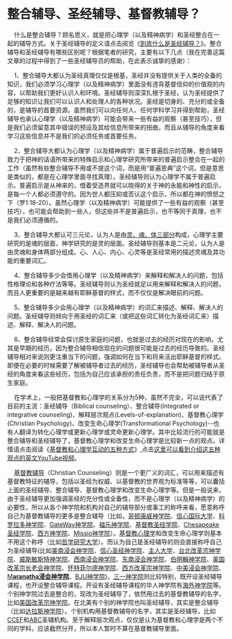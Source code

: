 # 整合辅导、圣经辅导、基督教辅导？



<p>&nbsp; &nbsp; 什么是整合辅导？顾名思义，就是把心理学（以及精神病学）和圣经整合在一起的辅导方式。关于圣经辅导的定义请点击阅览《<a href="https://cdnapi.yongbuzhixi.com/node/12677">到底什么是圣经辅导？</a>》。整合辅导和圣经辅导有哪些区别呢？根据笔者的研究，主要有以下几点（我在完善这篇文章的过程中得到了一些圣经辅导员的帮助，在此表示诚挚的感谢）：</p>

<p>&nbsp; &nbsp; 1、整合辅导大都认为圣经真理仅仅是根基，圣经并没有提供关于人类的全备的知识，我们必须学习心理学（以及精神病学）里面没有违背基督信仰的价值观的内容，以帮助我们更好认识人和环境。圣经辅导则深深扎根于圣经，认为圣经提供了足够的知识让我们可以认识人和处理人的各种状况。圣经是切身的、充分的或全备的，是辅导的首要资源。虽然我们可以向任何人、任何学科学习并得到帮助，圣经辅导也承认心理学（以及精神病学）可能会带来一些有益的观察（甚至技巧），但是我们必须留意其中错误的预设及其给信息所带来的扭曲，而且从辅导的角度来看学习这些信息并不是我们的必须任务或首要任务。</p>

<p>&nbsp; &nbsp; 2、整合辅导大都认为心理学（以及精神病学）属于普遍启示的范畴，整合辅导致力于把神的话语所带来的特殊启示和心理学研究所带来的普遍启示整合在一起的工作（虽然有些整合辅导不用或不提这个词，而是用“普遍恩典”这个词，但是意思是类似的，都是在心理学里面寻找真理）。圣经辅导则认为心理学不属于普遍启示。普遍启示是从神来的，借着受造界就可以晓得的关于神的永能和神性的启示，是每一个人都必须遵守的。因为世人都压抑或否认这个启示，所以都在神的愤怒之下（罗1:18-20）。虽然心理学（以及精神病学）可能提供了一些有益的观察（甚至技巧），也可能会帮助到一些人，但这些并不是普遍启示，也不等同于真理，也不是我们必须遵循的。</p>

<p>&nbsp; &nbsp; 3、整合辅导大都认可三元论，认为人是由<a href="https://www.ccef.org/resources/individual_jbc_article/dichotomy-or-trichotomy-how-doctrine-man-shapes-treatment-depression">灵、魂、体三部分</a>构成，心理学主要研究的是魂的层面，神学研究的是灵的层面。圣经辅导则基本是二元论，认为人是由灵魂和身体两部分组成。心、人心、内心、心灵等是圣经常用的描述灵魂及其功能的重要词汇。</p>

<p>&nbsp; &nbsp; 4、整合辅导多少会借用心理学（以及精神病学）来解释和解决人的问题，包括性格理论和各种疗法等等。圣经辅导则认为圣经就足以用来解释和解决人的问题，而且人更重要的是越来越有耶稣基督的样式，而不仅仅是解决眼前的问题。</p>

<p>&nbsp; &nbsp; 5、整合辅导多少会用心理学（以及精神病学）的词汇来描述、解释、解决人的问题。圣经辅导则倾向于用圣经的词汇来（或把这些词汇转化为圣经词汇来）描述、解释、解决人的问题。</p>

<p>&nbsp; &nbsp; 6、整合辅导经常会探讨原生家庭的问题，也就是过去的经历对现在的影响，尤其是早期的经历，因为整合辅导相信现在的问题很可能是过去的经历导致的。圣经辅导相对来说则更注重当下的问题，强调如何在当下和将来活出耶稣基督的样式。即便在必要的时候需要了解被辅导者过去的经历，圣经辅导也会帮助被辅导者从圣经的角度来看这些经历，包括为自己应该承担的责任负责，而不是把问题归结于原生家庭。</p>

<p>&nbsp; &nbsp; 在学术上，一般把基督教和心理学的关系分为5种，虽然不完全，可以说代表了目前的主流：圣经辅导（Biblical counseling）、整合辅导(Integrated or integrative&nbsp;counseling)、解释层次观点(Levels-of-explanation)、基督教心理学(Christian Psychology)、改变生命心理学(Transformational Psychology)--也有人翻译为转化心理学或更新心理学或灵命更新心理学。其中比较流行的可能就是整合辅导和圣经辅导了，基督教心理学和改变生命心理学是比较新一点的观点。详情请点击阅读《<a href="https://mp.weixin.qq.com/s/YJOzk_lagqBg0PkzS_Lsew">基督教和心理学互动的五种方式</a>》,点击<a href="https://www.youtube.com/watch?v=hYLyAJ3yIxE">这里可以看到介绍这五种观点的英文YouTube视频</a>。</p>

<p>&nbsp; &nbsp; <a href="https://www.drkenlogan.com/symposium.html">基督教辅导</a>（Christian Counseling）则是一个更广义的词汇，可以用来描述有基督教特征的辅导，包括以圣经为权威、以基督教的世界观为标准等等，可以囊括上面的圣经辅导、整合辅导、基督教心理学和改变生命心理学等。但是一般说来，由于圣经辅导更加强调圣经的充分性或全备性，而不是心理学（以及精神病学）的必要性，所以从各个神学院和机构对自己的辅导部分或事工的称呼来看，愿意称呼自己为基督教辅导的更多是整合辅导（比如，<a href="https://www.gordonconwell.edu/degree-programs/MA-Christian-Counseling.cfm">哥顿康威神学院</a>、<a href="http://faithseminary.edu/academics/graduate-programs/master-arts-christian-counseling/">信心国际大学</a>、<a href="https://www.seminary.ws/master-of-christian-counseling/">科罗拉多神学院</a>、<a href="https://www.gs.edu/academics/degrees/masters-programs/master-of-arts-in-christian-counseling/">GateWay神学院</a>、<a href="https://www.fuller.edu/integration/">福乐神学院</a>、<a href="http://christianbibleinstitute.net/doctorate-degree-programs/">基督教圣经学院</a>、<a href="https://chesapeakebiblecollege.com/christian-counseling-program/">Chesapeake圣经学院</a>、<a href="https://www.westernseminary.edu/academics/degrees-and-programs/ma-counseling-cacrep-accredited">西方神学院</a>、<a href="https://missio.edu/certificate-in-christian-counseling/">Missio神学院</a>）。<a href="https://prezi.com/96xraoi3vjja/christian-psychology-robert-c-roberts-paul-j-watson/">基督教心理学</a>和改变生命心理学则基本不用这个称呼（比如<a href="https://www.uprs.edu/master-of-arts-in-transformational-psychology.html">哲学研究大学</a>）。而认为自己是圣经辅导的则会直接称呼自己为圣经辅导(比如<a href="http://www.sbts.edu/bgs/degree-programs/ma/biblical-counseling/">美南浸会神学院</a>、<a href="https://www.faithlafayette.org/seminary/mabc">信心圣经神学院</a>、<a href="https://www.masters.edu/academics/graduate/MABC">主人大学</a>、<a href="http://crts.edu/index.php/advanced-stuff/2015-06-29-07-23-30/bc-ma">台北改革宗神学院</a>、<a href="https://students.wts.edu/resources/ccef.html">威斯敏斯特神学院</a>、<a href="https://swbts.edu/academics/schools/church-family-ministries/biblical-counseling/">西南浸会神学院</a>、<a href="https://www.sebts.edu/academics/masters/MA_Vocational/MA_biblical_counseling.aspx">东南浸会神学院</a>、<a href="http://bts.education/academics/degree-programs/">伯明翰神学院</a>、<a href="http://www.rpts.edu/academics.html">美国改革宗长老会神学院</a>、<a href="https://seminary.reformed.info/graduate-school-of-counseling-professional-degrees/">怀特菲尔德神学院</a>、<a href="http://www.wrs.edu/program.html">西方改革宗神学院</a>、<a href="https://www.mabts.edu/mdiv-biblical-counseling">中美浸会神学院</a>、<a href="https://www.mbu.edu/seminary/degrees/master-in-biblical-counseling/">M<strong>aranatha浸会神学院</strong></a>、<a href="https://www.bju.edu/academics/college-and-schools/seminary/">BJU神学院</a>)。<a href="https://trinitysem.edu/degree-programs/master-of-arts/">三一神学院</a>则比较特别，既开设圣经辅导课程，也开设整合辅导课程。开设有圣经辅导课程的华人神学院有<a href="http://www.otseminary.org/assets/C-m.b.s.html">海外神学院</a>等。个别神学院过去是整合的，现改为圣经辅导了，依然用过去的基督教辅导的名字，比如<a href="https://rts.edu/degree/macc/">美国改革宗神学院</a>。在北美有个别的神学院也叫圣经辅导，其实是整合辅导（比如<a href="https://www.dts.edu/biblical-christian-counseling-degree-mabc/">达拉斯神学院</a>）。个别机构用基督教辅导的名字，其实是圣经辅导，比如<a href="https://www.ccef.org">CCEF</a>和<a href="https://christiancounseling.com">ABC</a>圣辅机构。至于解释层次观点，仅仅是认为基督教和心理学是两个不同的学科，应该截然分开，所以本人暂时不算在基督教辅导里面。</p>